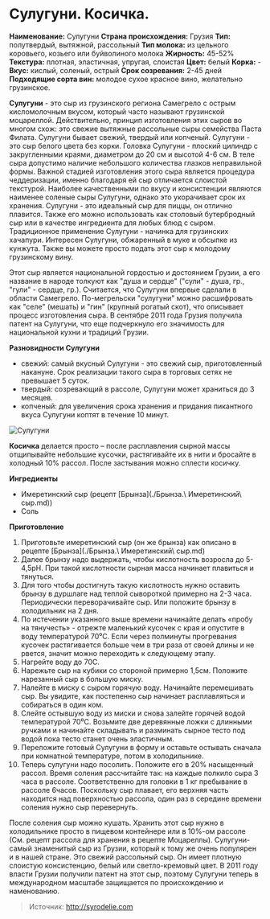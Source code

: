 # Сулугуни. Косичка.
**Наименование:** Сулугуни
**Страна происхождения:** Грузия
**Тип:** полутвердый, вытяжной, рассольный
**Тип молока:** из цельного коровьего, козьего или буйволиного молока
**Жирность:** 45-52%
**Текстура:** плотная, эластичная, упругая, слоистая
**Цвет:** белый
**Корка:** -
**Вкус:** кислый, соленый, острый
**Срок созревания:** 2-45 дней
**Подходящие сорта вин:** молодое сухое красное вино, желательно грузинское.

**Сулугуни** - это сыр из грузинского региона Самегрело с острым кисломолочным вкусом, который часто называют грузинской моцареллой. Действительно, принцип изготовления этих сыров во многом схож: это свежие вытяжные рассольные сыры семейства Паста Филата. Сулугуни бывает свежий, твердый или копченый. Сулугуни - это сыр белого цвета без корки. Головка Сулугуни - плоский цилиндр с закругленными краями, диаметром до 20 см и высотой 4-6 см. В теле сыра допустимо наличие небольшого количества глазков неправильной формы. Важной стадией изготовления этого сыра является процедура чеддеризации, именно благодаря ей сыр отличается слоистой текстурой. Наиболее качественными по вкусу и консистенции являются наименее соленые сыры Сулугуни, однако это укорачивает срок их хранения. Сулугуни - это идеальный сыр для пиццы, он отлично плавится. Также его можно использовать как столовый бутербродный сыр или в качестве ингредиента для любых блюд с сыром. Традиционное применение Сулугуни - начинка для грузинских хачапури. Интересен Сулугуни, обжаренный в муке и обсыпке из кунжута. Также вы можете просто подать этот сыр к молодому грузинскому вину.

Этот сыр является национальной гордостью и достоянием Грузии, а его название в народе толкуют как "душа и сердце" ("сули" - душа, гр., "гули" - сердце, гр.). Считается, что Сулугуни впервые сделали в области Самегрело. По-мегрельски "сулугуни" можно расшифровать как "селе" (мешать) и "гин" (крупный рогатый скот), что описывает процесс изготовления сыра. В сентябре 2011 года Грузия получила патент на Сулугуни, что еще подчеркнуло его значимость для национальной кухни и традиций Грузии.

**Разновидности Сулугуни**

- свежий: самый вкусный Сулугуни - это свежий сыр, приготовленный накануне. Срок реализации такого сыра в торговых сетях не превышает 5 суток.
- твердый: созревающий в рассоле, Сулугуни может храниться до 3 месяцев.
- копченый: для увеличения срока хранения и придания пикантного вкуса Сулугуни коптят в течение 10 минут.

![Сулугуни](/images/Kulinar/Chesse/suluguni.jpg 'Сулугуни (косичка)')

**Косичка** делается просто – после расплавления сырной массы отщипывайте небольшие кусочки, растягивайте их в нити и бросайте в холодный 10% рассол. После застывания можно сплести косичку.

**Ингредиенты**

- Имеретинский сыр (рецепт [Брынза](./Брынза.\ Имеретинский\ сыр.md))
- Соль

**Приготовление**

1. Приготовьте имеретинский сыр (он же брынза) как описано в рецепте [Брынза](./Брынза.\ Имеретинский\ сыр.md)
2. Далее брынзу надо выдержать, чтобы кислотность возросла до 5-4,5pH. При такой кислотности сырная масса начинает плавиться и тянуться.
3. Для того чтобы достигнуть такую кислотность нужно оставить брынзу в дуршлаге над теплой сывороткой примерно на 2-3 часа. Периодически переворачивайте сыр. Или положите брынзу в холодильник на 2 дня.
4. По истечении указанного выше времени начинайте делать «пробу на тянучесть» - отрежте маленький кусочек с края и опустите в воду температурой 70⁰С. Если через полминуты прогревания кусочек растягивается больше чем в три раза от своей длины и не рвется, значит можно переходить к следующему этапу.
5. Нагрейте воду до 70С.
6. Нарежьте сыр на кубики со стороной примерно 1,5см. Положите нарезанный сыр в большую миску.
7. Налейте в миску с сыром горячую воду. Начинайте перемешивать сыр. Вы увидите, как постепенно сыр начинает расплавляться и собираться в один ком.
8. Слейте остывшую воду из миски и снова залейте горячей водой температурой 70⁰С. Возьмите две деревянные ложки с длинными ручками и начинайте складывать и разминать сырное тесто под водой пока тесто станет очень эластичным.
9. Переложите готовый Сулугуни в форму и оставьте остывать сначала при комнатной температуре, потом в холодильнике.
10. Теперь сулугуни надо посолить. Положите его в 20% насыщенный рассол. Время соления рассчитайте так: на каждые полкило сыра 3 часа в рассоле. Соответственно для головки в 1 кг пребывание в рассоле 6часов. Поскольку сыр плавает, его верхняя часть находится над поверхностью рассола, один раз в середине времени соления нужно сыр перевернуть.

После соления сыр можно кушать. Хранить этот сыр нужно в холодильнике просто в пищевом контейнере или в 10%-ом рассоле (См. рецепт рассола для хранения в рецепте Моцареллы). Сулугуни-  самый знаменитый сыр из Грузии, который к тому же очень популярен и в нашей стране. Это свежий рассольный сыр. Он имеет плотную слоистую консистенцию, белый или светло-кремовый цвет. В 2011 году власти Грузии получили патент на этот сыр, поэтому Сулугуни теперь в международном масштабе защищается по происхождению и наменованию.

> Источник: http://syrodelie.com

